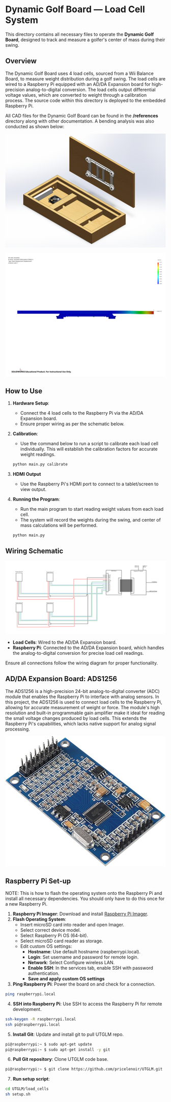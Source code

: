 # Dynamic Golf Board — Load Cell System

This directory contains all necessary files to operate the **Dynamic Golf Board**, designed to track and measure a golfer's center of mass during their swing.

## Overview

The Dynamic Golf Board uses 4 load cells, sourced from a Wii Balance Board, to measure weight distribution during a golf swing. The load cells are wired to a Raspberry Pi equipped with an AD/DA Expansion board for high-precision analog-to-digital conversion. The load cells output differential voltage values, which are converted to weight through a calibration process. The source code within this directory is deployed to the embedded Raspberry Pi.

All CAD files for the Dynamic Golf Board can be found in the **/references** directory along with other documentation. A bending analysis was also conducted as shown below:

![CAD Diagram](references/balanceBoard.png)

![Bending Analysis](references/bendingStudy.png)

## How to Use

1. **Hardware Setup**:
    - Connect the 4 load cells to the Raspberry Pi via the AD/DA Expansion board.
    - Ensure proper wiring as per the schematic below.
  
2. **Calibration**:
    - Use the command below to run a script to calibrate each load cell individually. This will establish the calibration factors for accurate weight readings.

    ```bash
    python main.py calibrate
    ```

3. **HDMI Output**
    - Use the Raspberry Pi's HDMI port to connect to a tablet/screen to view output.

4. **Running the Program**:
    - Run the main program to start reading weight values from each load cell.
    - The system will record the weights during the swing, and center of mass calculations will be performed.

    ```bash
    python main.py
    ```

## Wiring Schematic

![Wiring Schematic](references/wiringDiagram.png)

- **Load Cells**: Wired to the AD/DA Expansion board.
- **Raspberry Pi**: Connected to the AD/DA Expansion board, which handles the analog-to-digital conversion for precise load cell readings.

Ensure all connections follow the wiring diagram for proper functionality.

## AD/DA Expansion Board: ADS1256
The ADS1256 is a high-precision 24-bit analog-to-digital converter (ADC) module that enables the Raspberry Pi to interface with analog sensors. In this project, the ADS1256 is used to connect load cells to the Raspberry Pi, allowing for accurate measurement of weight or force. The module's high resolution and built-in programmable gain amplifier make it ideal for reading the small voltage changes produced by load cells. This extends the Raspberry Pi's capabilities, which lacks native support for analog signal processing.

![ADS1256](references/ads1256.jpg)


## Raspberry Pi Set-up
NOTE: This is how to flash the operating system onto the Raspberry Pi and install all necessary dependencies. You should only have to do this once for a new Raspberry Pi.
1. **Raspberry Pi Imager**: Download and install [Raspberry Pi Imager](https://www.raspberrypi.org/software/).
2. **Flash Operating System**: 
   - Insert microSD card into reader and open Imager.
   - Select correct device model.
   - Select Raspberry Pi OS (64-bit).
   - Select microSD card reader as storage.
   - Edit custom OS settings:
      - **Hostname**: Use default hostname (raspberrypi.local).
      - **Login**: Set username and password for remote login.
      - **Network**: Select Configure wireless LAN.
      - **Enable SSH**: In the services tab, enable SSH with password authentication.
      - **Save and apply custom OS settings**
3. **Ping Raspberry Pi**: Power the board on and check for a connection.
```bash
ping raspberrypi.local
```
4. **SSH into Raspberry Pi**: Use SSH to access the Raspberry Pi for remote development.
```bash
ssh-keygen -R raspberrypi.local
ssh pi@raspberrypi.local
```
5. **Install Git**: Update and install git to pull UTGLM repo.
```bash
pi@raspberrypi:~ $ sudo apt-get update
pi@raspberrypi:~ $ sudo apt-get install -y git
```
6. **Pull Git repository**: Clone UTGLM code base.
```bash
pi@raspberrypi:~ $ git clone https://github.com/pricelenoir/UTGLM.git
```
7. **Run setup script**:
```bash
cd UTGLM/load_cells
sh setup.sh
```